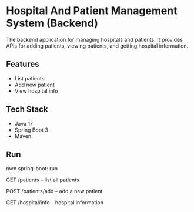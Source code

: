 # Hospital And Patient Management System (Backend)

The backend application for managing hospitals and patients. It provides APIs for adding patients, viewing patients, and getting hospital information.  

## Features
- List patients
- Add new patient
- View hospital info

## Tech Stack
- Java 17
- Spring Boot 3
- Maven

## Run
mvn spring-boot: run

GET /patients – list all patients

POST /patients/add – add a new patient

GET /hospital/info – hospital information
